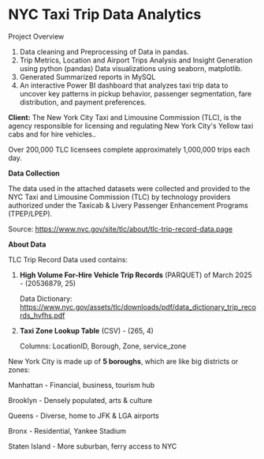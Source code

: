 # NYC Taxi Trip Data Analytics

Project Overview

1.  Data cleaning and Preprocessing of Data in pandas.
2.  Trip Metrics, Location and Airport Trips Analysis and Insight Generation using python (pandas)
     Data visualizations using seaborn, matplotlib.
3.  Generated Summarized reports in MySQL
4.  An interactive Power BI dashboard that analyzes taxi trip data to uncover key patterns in pickup behavior, passenger segmentation, fare distribution, and payment preferences.



**Client:** The New York City Taxi and Limousine Commission (TLC), 
is the agency responsible for licensing and regulating New York City's Yellow taxi cabs and for hire vehicles..
        
Over 200,000 TLC licensees complete approximately 1,000,000 trips each day.



**Data Collection**

The data used in the attached datasets were collected and provided to the NYC Taxi and Limousine Commission (TLC) by 
technology providers authorized under the Taxicab & Livery Passenger Enhancement Programs (TPEP/LPEP).

 Source:                    https://www.nyc.gov/site/tlc/about/tlc-trip-record-data.page
                    
**About Data**

TLC Trip Record Data used contains:

1. **High Volume For-Hire Vehicle Trip Records** (PARQUET) of March 2025 - (20536879, 25)

   Data Dictionary: https://www.nyc.gov/assets/tlc/downloads/pdf/data_dictionary_trip_records_hvfhs.pdf

4. **Taxi Zone Lookup Table** (CSV) - (265, 4)

   Columns: LocationID, Borough, Zone, service_zone

New York City is made up of **5 boroughs**, which are like big districts or zones:

Manhattan - Financial, business, tourism hub

Brooklyn - Densely populated, arts & culture

Queens - Diverse, home to JFK & LGA airports

Bronx - Residential, Yankee Stadium

Staten Island - More suburban, ferry access to NYC
